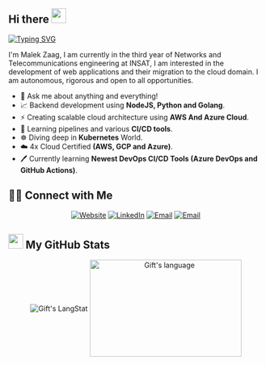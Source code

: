 ## Hi there <img src="https://github.com/TheDudeThatCode/TheDudeThatCode/blob/master/Assets/Hi.gif" width="29px"> 
[![Typing SVG](https://readme-typing-svg.demolab.com/?lines=Cloud+and+DevOps+student;Network+Engineer;CyberSecurity+Enthusiast)](https://git.io/typing-svg)

<div>
 <p>
 I'm Malek Zaag, I am currently in the third year of Networks and Telecommunications engineering at INSAT, I am interested in the development of web applications and their migration to the cloud domain. I am autonomous, rigorous and open to all opportunities. 
   
 - 💬 Ask me about anything and everything!
 - 📈&nbsp;Backend development using **NodeJS, Python and Golang**.
 - ⚡&nbsp;Creating scalable cloud architecture using **AWS And Azure Cloud**.
 - 🎯&nbsp;Learning pipelines and various **CI/CD tools**.
 - ☸️ Diving deep in **Kubernetes** World.
 - ☁️&nbsp;4x Cloud Certified **(AWS, GCP and Azure)**.
 - 🖊&nbsp;Currently learning **Newest DevOps CI/CD Tools (Azure DevOps and GitHub Actions)**.  

 </p>
</div>

## 🤝🏻 Connect with Me 
<p align="center">
 <a href="https://malek-zaag.netlify.app/" target="_blank"><img alt="Website" src="https://img.shields.io/website?url=https://malek-zaag.netlify.app"></a>
 <a href="https://www.linkedin.com/in/malekzaag/" target="_blank"><img alt="LinkedIn" src="https://img.shields.io/badge/-malek_zaag-blue?style=flat&logo=Linkedin&logoColor=white"></a>
 <a href="https://github.com/Malek-Zaag"><img alt="Email" src="https://img.shields.io/github/followers/Malek-Zaag?label=Follow&style=social"></a>
 <a href="mailto:zaag.malek1@gmail.com"><img alt="Email" src="https://img.shields.io/badge/-malek_zaag-c14438?style=flat&logo=Gmail&logoColor=white"></a>
</p>


## <img src = "https://i.pinimg.com/originals/65/c4/f4/65c4f452571be1261e9c623f7da488ac.gif" width = 29px> My GitHub Stats 
 <div align="center">
  <img align="center" src="https://streak-stats.demolab.com/?user=Malek-Zaag" alt="Gift's LangStat" /> 
  <img align="center" src="https://github-readme-stats.vercel.app/api/top-langs?username=Malek-Zaag&langs_count=8&layout=compact&theme=light&size_weight=0.5&count_weight=0.5" alt="Gift's language" height="192px"  width="300px"/>
</div>

<!--   <img align="center" src="https://github-readme-streak-stats.herokuapp.com/?user=Malek-Zaag" alt="Gift's LangStat" /> -->




